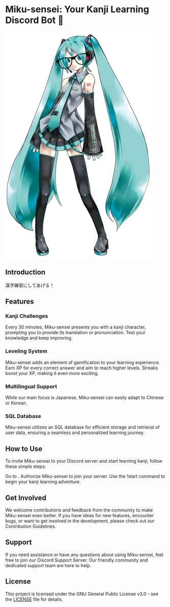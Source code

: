 # Miku-sensei: Your Kanji Learning Discord Bot 🎌
![Miku-Sensei](photos/miku/base.png)

## Introduction
漢字練習にしてあげる！

## Features
### Kanji Challenges
Every 30 minutes, Miku-sensei presents you with a kanji character, prompting you to provide its translation or pronunciation. Test your knowledge and keep improving.

### Leveling System
Miku-sensei adds an element of gamification to your learning experience. Earn XP for every correct answer and aim to reach higher levels. Streaks boost your XP, making it even more exciting.

### Multilingual Support
While our main focus is Japanese, Miku-sensei can easily adapt to Chinese or Korean.

### SQL Database
Miku-sensei utilizes an SQL database for efficient storage and retrieval of user data, ensuring a seamless and personalized learning journey.

## How to Use
To invite Miku-sensei to your Discord server and start learning kanji, follow these simple steps:

Go to .
Authorize Miku-sensei to join your server.
Use the !start command to begin your kanji learning adventure.

## Get Involved
We welcome contributions and feedback from the community to make Miku-sensei even better. If you have ideas for new features, encounter bugs, or want to get involved in the development, please check out our Contribution Guidelines.

## Support
If you need assistance or have any questions about using Miku-sensei, feel free to join our Discord Support Server. Our friendly community and dedicated support team are here to help.

## License
This project is licensed under the GNU General Public License v3.0 - see the [LICENSE](https://github.com/PGSTJ/Miku-Sensei/blob/main/LICENSE) file for details.
